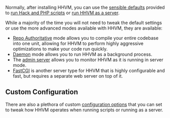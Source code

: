 Normally, after installing HHVM, you can use the [sensible defaults](../basic-usage/introduction.md) provided to [run Hack and PHP scripts](../basic-usage/command-line.md) or [run HHVM as a server](../basic-usage/server.md).

While a majority of the time you will not need to tweak the default settings or use the more advanced modes available with HHVM, they are available:

* [Repo Authoritative](./repo-authoritative.md) mode allows you to compile your entire codebase into one unit, allowing for HHVM to perform highly aggressive optimizations to make your code run quickly.
* [Daemon](./daemon.md) mode allows you to run HHVM as a background process.
* The [admin server](./admin-server.md) allows you to monitor HHVM as it is running in server mode.
* [FastCGI](/hhvm/advanced-usage/fastCGI) is another server type for HHVM that is highly configurable and fast, but requires a separate web server on top of it.

## Custom Configuration

There are also a plethora of custom [configuration options](../configuration/introduction.md) that you can set to tweak how HHVM operates when running scripts or running as a server.
